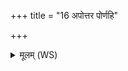 +++
title = "16 अपोत्तर पोर्णहि"

+++
<details><summary>मूलम् (WS)</summary>

अपोत्तर पोर्णहि यदीदमस्ति वा न वा ।  
व्यन्द्यं विल्गणं चक्षुरक्षिभ्यां कृधि ॥ १७ ॥
</details>